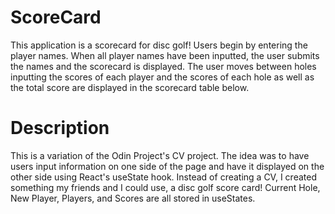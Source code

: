 # ScoreCard
This application is a scorecard for disc golf! Users begin by entering the player names. When all player names have been inputted, the user submits the names and the scorecard is displayed. The user moves between holes inputting the scores of each player and the scores of each hole as well as the total score are displayed in the scorecard table below.

# Description
This is a variation of the Odin Project's CV project. The idea was to have users input information on one side of the page and have it displayed on the other side using React's useState hook. Instead of creating a CV, I created something my friends and I could use, a disc golf score card! Current Hole, New Player, Players, and Scores are all stored in useStates.